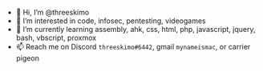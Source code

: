 - 👋 Hi, I’m @threeskimo
- 👀 I’m interested in code, infosec, pentesting, videogames
- 🌱 I’m currently learning assembly, ahk, css, html, php, javascript, jquery, bash, vbscript, proxmox
- 📫 Reach me on Discord `threeskimo#6442`, gmail `mynameismac`, or carrier pigeon
